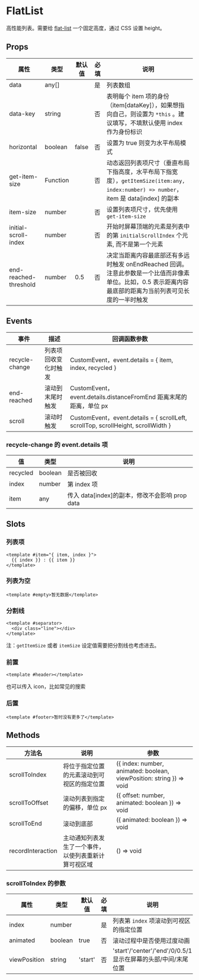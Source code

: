 # FlatList

高性能列表。需要给 [flat-list](./README.FlatList.md) 一个固定高度，通过 CSS 设置 height。

## Props

| 属性                  | 类型     | 默认值 | 必填 | 说明                                                                                                                                                     |
| --------------------- | -------- | ------ | ---- | -------------------------------------------------------------------------------------------------------------------------------------------------------- |
| data                  | any[]    |        | 是   | 列表数组                                                                                                                                                 |
| data-key              | string   |        | 否   | 表明每个 item 项的身份（item[dataKey]），如果想指向自己，则设置为 `*this` 。建议填写，不填默认使用 index 作为身份标识                                    |
| horizontal            | boolean  | false  | 否   | 设置为 true 则变为水平布局模式                                                                                                                           |
| get-item-size         | Function |        | 否   | 动态返回列表项尺寸（垂直布局下指高度，水平布局下指宽度），`getItemSize(item:any, index:number) => number`，item 是 data[index] 的副本                    |
| item-size             | number   |        | 否   | 设置列表项尺寸，优先使用 `get-item-size`                                                                                                                 |
| initial-scroll-index  | number   |        | 否   | 开始时屏幕顶端的元素是列表中的第 `initialScrollIndex` 个元素, 而不是第一个元素                                                                           |
| end-reached-threshold | number   | 0.5    | 否   | 决定当距离内容最底部还有多远时触发 onEndReached 回调。注意此参数是一个比值而非像素单位。比如，0.5 表示距离内容最底部的距离为当前列表可见长度的一半时触发 |  |

## Events

| 事件           | 描述                 | 回调函数参数                                                                      |
| -------------- | -------------------- | --------------------------------------------------------------------------------- |
| recycle-change | 列表项回收变化时触发 | CustomEvent，event.details = { item, index, recycled }                            |
| end-reached    | 滚动到末尾时触发     | CustomEvent，event.details.distanceFromEnd 距离末尾的距离，单位 px                |
| scroll         | 滚动时触发           | CustomEvent，event.details = { scrollLeft, scrollTop, scrollHeight, scrollWidth } |

### recycle-change 的 event.details 项

| 值       | 类型    | 说明                                           |
| -------- | ------- | ---------------------------------------------- |
| recycled | boolean | 是否被回收                                     |
| index    | number  | 第 index 项                                    |
| item     | any     | 传入 data[index]的副本，修改不会影响 prop data |

## Slots

### 列表项

```
<template #item="{ item, index }">
  {{ index }} : {{ item }}
</template>
```

### 列表为空

```
<template #empty>暂无数据</template>
```

### 分割线

```
<template #separator>
  <div class="line"></div>
</template>
```

注：`getItemSize` 或者 `itemSize` 设定值需要把分割线也考虑进去。

### 前置

```
<template #header></template>
```

也可以传入 icon，比如常见的搜索

### 后置

```
<template #footer>暂时没有更多了</template>
```

## Methods

| 方法名            | 说明                                                 | 参数                                                                 |
| ----------------- | ---------------------------------------------------- | -------------------------------------------------------------------- |
| scrollToIndex     | 将位于指定位置的元素滚动到可视区的指定位置           | ({ index: number, animated: boolean, viewPosition: string }) => void |
| scrollToOffset    | 滚动列表到指定的偏移，单位 px                        | ({ offset: number, animated: boolean }) => void                      |
| scrollToEnd       | 滚动到底部                                           | ({ animated: boolean }) => void                                      |
| recordInteraction | 主动通知列表发生了一个事件，以使列表重新计算可视区域 | () => void                                                           |

### scrollToIndex 的参数

| 属性         | 类型    | 默认值  | 必填 | 说明                                                          |
| ------------ | ------- | ------- | ---- | ------------------------------------------------------------- |
| index        | number  |         | 是   | 列表第 `index` 项滚动到可视区的指定位置                       |
| animated     | boolean | true    | 否   | 滚动过程中是否使用过度动画                                    |
| viewPosition | string  | 'start' | 否   | 'start'/'center'/'end'/0/0.5/1 显示在屏幕的头部/中间/末尾位置 |

